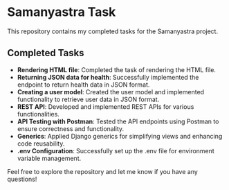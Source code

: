 # Samanyastra Task

This repository contains my completed tasks for the Samanyastra project.

## Completed Tasks

- **Rendering HTML file**: Completed the task of rendering the HTML file.
- **Returning JSON data for health**: Successfully implemented the endpoint to return health data in JSON format.
- **Creating a user model**: Created the user model and implemented functionality to retrieve user data in JSON format.
- **REST API**: Developed and implemented REST APIs for various functionalities.
- **API Testing with Postman**: Tested the API endpoints using Postman to ensure correctness and functionality.
- **Generics**: Applied Django generics for simplifying views and enhancing code reusability.
- **.env Configuration**: Successfully set up the .env file for environment variable management.

Feel free to explore the repository and let me know if you have any questions!

